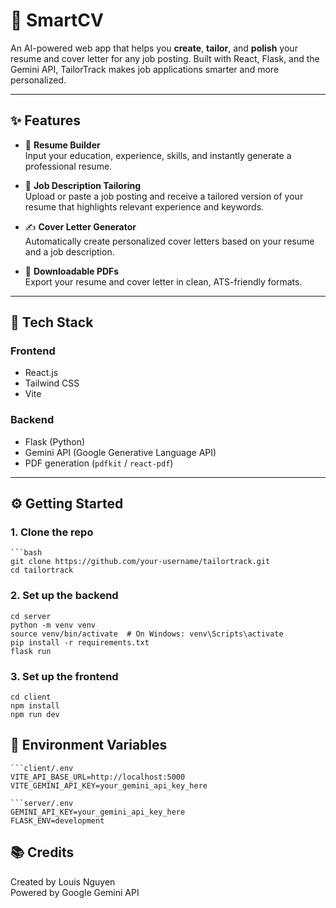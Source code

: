 # 🧠 SmartCV

An AI-powered web app that helps you **create**, **tailor**, and **polish** your resume and cover letter for any job posting. Built with React, Flask, and the Gemini API, TailorTrack makes job applications smarter and more personalized.

---

## ✨ Features

- 📝 **Resume Builder**  
  Input your education, experience, skills, and instantly generate a professional resume.

- 🎯 **Job Description Tailoring**  
  Upload or paste a job posting and receive a tailored version of your resume that highlights relevant experience and keywords.

- ✍️ **Cover Letter Generator**  
  Automatically create personalized cover letters based on your resume and a job description.

- 📄 **Downloadable PDFs**  
  Export your resume and cover letter in clean, ATS-friendly formats.

---

## 🚀 Tech Stack

### Frontend
- React.js
- Tailwind CSS
- Vite

### Backend
- Flask (Python)
- Gemini API (Google Generative Language API)
- PDF generation (`pdfkit` / `react-pdf`)

---

## ⚙️ Getting Started

### 1. Clone the repo
    ```bash
    git clone https://github.com/your-username/tailortrack.git
    cd tailortrack

### 2. Set up the backend
    cd server
    python -m venv venv
    source venv/bin/activate  # On Windows: venv\Scripts\activate
    pip install -r requirements.txt
    flask run

### 3. Set up the frontend
    cd client
    npm install
    npm run dev

## 🔑 Environment Variables
    ```client/.env
    VITE_API_BASE_URL=http://localhost:5000
    VITE_GEMINI_API_KEY=your_gemini_api_key_here

    ```server/.env
    GEMINI_API_KEY=your_gemini_api_key_here
    FLASK_ENV=development

## 📚 Credits
Created by Louis Nguyen  
Powered by Google Gemini API
